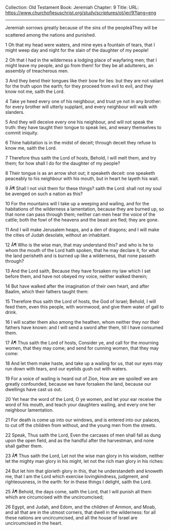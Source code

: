 Collection: Old Testament
Book: Jeremiah
Chapter: 9
Title: 
URL: https://www.churchofjesuschrist.org/study/scriptures/ot/jer/9?lang=eng

---

Jeremiah sorrows greatly because of the sins of the peopleâThey will be scattered among the nations and punished.

1 Oh that my head were waters, and mine eyes a fountain of tears, that I might weep day and night for the slain of the daughter of my people!

2 Oh that I had in the wilderness a lodging place of wayfaring men; that I might leave my people, and go from them! for they be all adulterers, an assembly of treacherous men.

3 And they bend their tongues like their bow for lies: but they are not valiant for the truth upon the earth; for they proceed from evil to evil, and they know not me, saith the Lord.

4 Take ye heed every one of his neighbour, and trust ye not in any brother: for every brother will utterly supplant, and every neighbour will walk with slanders.

5 And they will deceive every one his neighbour, and will not speak the truth: they have taught their tongue to speak lies, and weary themselves to commit iniquity.

6 Thine habitation is in the midst of deceit; through deceit they refuse to know me, saith the Lord.

7 Therefore thus saith the Lord of hosts, Behold, I will melt them, and try them; for how shall I do for the daughter of my people?

8 Their tongue is as an arrow shot out; it speaketh deceit: one speaketh peaceably to his neighbour with his mouth, but in heart he layeth his wait.

9 Â¶ Shall I not visit them for these things? saith the Lord: shall not my soul be avenged on such a nation as this?

10 For the mountains will I take up a weeping and wailing, and for the habitations of the wilderness a lamentation, because they are burned up, so that none can pass through them; neither can men hear the voice of the cattle; both the fowl of the heavens and the beast are fled; they are gone.

11 And I will make Jerusalem heaps, and a den of dragons; and I will make the cities of Judah desolate, without an inhabitant.

12 Â¶ Who is the wise man, that may understand this? and who is he to whom the mouth of the Lord hath spoken, that he may declare it, for what the land perisheth and is burned up like a wilderness, that none passeth through?

13 And the Lord saith, Because they have forsaken my law which I set before them, and have not obeyed my voice, neither walked therein;

14 But have walked after the imagination of their own heart, and after Baalim, which their fathers taught them:

15 Therefore thus saith the Lord of hosts, the God of Israel; Behold, I will feed them, even this people, with wormwood, and give them water of gall to drink.

16 I will scatter them also among the heathen, whom neither they nor their fathers have known: and I will send a sword after them, till I have consumed them.

17 Â¶ Thus saith the Lord of hosts, Consider ye, and call for the mourning women, that they may come; and send for cunning women, that they may come:

18 And let them make haste, and take up a wailing for us, that our eyes may run down with tears, and our eyelids gush out with waters.

19 For a voice of wailing is heard out of Zion, How are we spoiled! we are greatly confounded, because we have forsaken the land, because our dwellings have cast us out.

20 Yet hear the word of the Lord, O ye women, and let your ear receive the word of his mouth, and teach your daughters wailing, and every one her neighbour lamentation.

21 For death is come up into our windows, and is entered into our palaces, to cut off the children from without, and the young men from the streets.

22 Speak, Thus saith the Lord, Even the carcases of men shall fall as dung upon the open field, and as the handful after the harvestman, and none shall gather them.

23 Â¶ Thus saith the Lord, Let not the wise man glory in his wisdom, neither let the mighty man glory in his might, let not the rich man glory in his riches:

24 But let him that glorieth glory in this, that he understandeth and knoweth me, that I am the Lord which exercise lovingkindness, judgment, and righteousness, in the earth: for in these things I delight, saith the Lord.

25 Â¶ Behold, the days come, saith the Lord, that I will punish all them which are circumcised with the uncircumcised;

26 Egypt, and Judah, and Edom, and the children of Ammon, and Moab, and all that are in the utmost corners, that dwell in the wilderness: for all these nations are uncircumcised, and all the house of Israel are uncircumcised in the heart.
